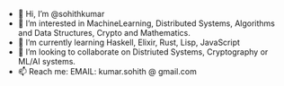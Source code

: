 - 👋 Hi, I’m @sohithkumar
- 👀 I’m interested in MachineLearning, Distributed Systems, Algorithms and Data Structures, Crypto and Mathematics.
- 🌱 I’m currently learning Haskell, Elixir, Rust, Lisp, JavaScript
- 💞️ I’m looking to collaborate on Distriuted Systems, Cryptography or ML/AI systems.
- 📫 Reach me: EMAIL: kumar.sohith @ gmail.com 
